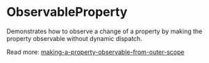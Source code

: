 # ObservableProperty

Demonstrates how to observe a change of a property by making the property observable without dynamic dispatch.

Read more: [making-a-property-observable-from-outer-scope](https://augmentedcode.io/2018/04/08/making-a-property-observable-from-outer-scope)
